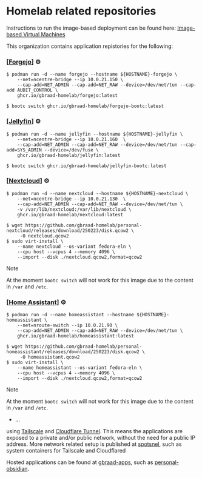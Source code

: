 Homelab related repositories
============================

Instructions to run the image-based deployment can be found here: [Image-based Virtual Machines](https://github.com/gbraad-dotfiles/.github/blob/main/profile/README.md#image-based-virtual-machines)

This organization contains application repistories for the following:


### [[Forgejo](https://github.com/gbraad-homelab/personal-forgejo)] <span title="Automated build">⚙️</span>

```
$ podman run -d --name forgejo --hostname ${HOSTNAME}-forgejo \
    --net=ncentre-bridge --ip 10.0.21.150 \
    --cap-add=NET_ADMIN --cap-add=NET_RAW --device=/dev/net/tun --cap-add AUDIT_CONTROL \
    ghcr.io/gbraad-homelab/forgejo:latest
```

```
$ bootc switch ghcr.io/gbraad-homelab/forgejo-bootc:latest
```


### [[Jellyfin](https://github.com/gbraad-homelab/personal-jellyfin)] <span title="Automated build">⚙️</span>

```
$ podman run -d --name jellyfin --hostname ${HOSTNAME}-jellyfin \
    --net=ncentre-bridge --ip 10.0.21.160  \
    --cap-add=NET_ADMIN --cap-add=NET_RAW --device=/dev/net/tun --cap-add=SYS_ADMIN --device=/dev/fuse \
    ghcr.io/gbraad-homelab/jellyfin:latest
```

```
$ bootc switch ghcr.io/gbraad-homelab/jellyfin-bootc:latest
```


### [[Nextcloud](https://github.com/gbraad-homelab/personal-nextcloud)] <span title="Automated build">⚙️</span>

```
$ podman run -d --name nextcloud --hostname ${HOSTNAME}-nextcloud \
    --net=ncentre-bridge --ip 10.0.21.130  \
    --cap-add=NET_ADMIN --cap-add=NET_RAW --device=/dev/net/tun \
    -v /var/lib/nextcloud:/var/lib/nextcloud \
    ghcr.io/gbraad-homelab/nextcloud:latest
```

```
$ wget https://github.com/gbraad-homelab/personal-nextcloud/releases/download/250223/disk.qcow2 \
     -O nextcloud.qcow2
$ sudo virt-install \
    --name nextcloud --os-variant fedora-eln \
    --cpu host --vcpus 4 --memory 4096 \
    --import --disk ./nextcloud.qcow2,format=qcow2
```

> [!NOTE]
> At the moment `bootc switch` will not work for this image due to the content in `/var` and `/etc`.


### [[Home Assistant](https://github.com/gbraad-homelab/personal-homeassistant)] <span title="Automated build">⚙️</span>

```
$ podman run -d --name homeassistant --hostname ${HOSTNAME}-homeassistant \
    --net=nroute-switch --ip 10.0.21.90 \
    --cap-add=NET_ADMIN --cap-add=NET_RAW --device=/dev/net/tun \
    ghcr.io/gbraad-homelab/homeassistant:latest
```

```
$ wget https://github.com/gbraad-homelab/personal-homeassistant/releases/download/250223/disk.qcow2 \
     -O homeassistant.qcow2
$ sudo virt-install \
    --name homeassistant --os-variant fedora-eln \
    --cpu host --vcpus 4 --memory 4096 \
    --import --disk ./nextcloud.qcow2,format=qcow2
```

> [!NOTE]
> At the moment `bootc switch` will not work for this image due to the content in `/var` and `/etc`.


- ...

using [Tailscale](https://tailscale.com) and [Cloudflare Tunnel](https://developers.cloudflare.com/cloudflare-one/connections/connect-networks/).
This means the applications are exposed to a private and/or public network, without the need for a public IP address.
More network related setup is published at [spotsnel](https://github.com/spotsnel/), such as system containers for Tailscale and Cloudflared

Hosted applications can be found at [gbraad-apps](https://github.com/gbraad-apps/), such as [personal-obsidian](https://github.com/gbraad-apps/personal-obsidian).
